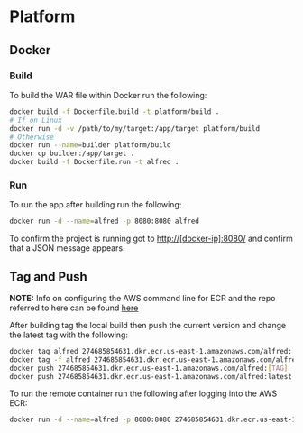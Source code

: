 # Platform
## Docker
### Build
To build the WAR file within Docker run the following:

```bash
docker build -f Dockerfile.build -t platform/build .
# If on Linux
docker run -d -v /path/to/my/target:/app/target platform/build
# Otherwise
docker run --name=builder platform/build
docker cp builder:/app/target .
docker build -f Dockerfile.run -t alfred .
```

### Run
To run the app after building run the following:

```bash
docker run -d --name=alfred -p 8080:8080 alfred
```

To confirm the project is running got to [http://[docker-ip]:8080/](http://[docker-ip]:8080/) and confirm that a JSON message appears.

## Tag and Push
**NOTE:** Info on configuring the AWS command line for ECR and the repo referred to here can be found [here](https://console.aws.amazon.com/ecs/home?region=us-east-1#/repositories/alfred#images)

After building tag the local build then push the current version and change the latest tag with the following:

```bash
docker tag alfred 274685854631.dkr.ecr.us-east-1.amazonaws.com/alfred:[TAG]
docker tag -f alfred 274685854631.dkr.ecr.us-east-1.amazonaws.com/alfred:latest
docker push 274685854631.dkr.ecr.us-east-1.amazonaws.com/alfred:[TAG]
docker push 274685854631.dkr.ecr.us-east-1.amazonaws.com/alfred:latest
```

To run the remote container run the following after logging into the AWS ECR:

```bash
docker run -d --name=alfred -p 8080:8080 274685854631.dkr.ecr.us-east-1.amazonaws.com/alfred
```

